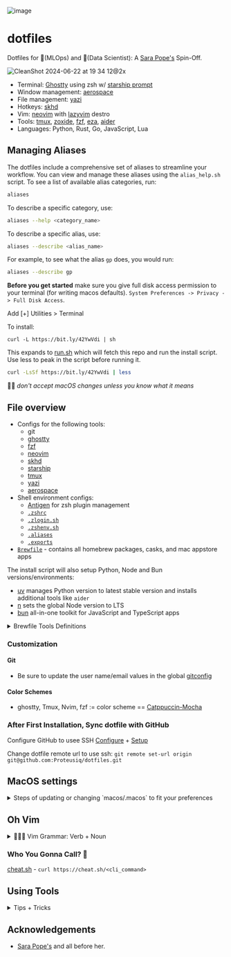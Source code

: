 ![image](https://github.com/Proteusiq/dotfiles/assets/14926709/9e3c4c60-43cd-4e47-9711-49eeb1078ae4)

# dotfiles

Dotfiles for 🦀(MLOps) and 🐲(Data Scientist): A [Sara Pope's](https://github.com/gretzky/dotfiles) Spin-Off.

![CleanShot 2024-06-22 at 19 34 12@2x](https://github.com/Proteusiq/dotfiles/assets/14926709/b5374cdb-753c-4559-ad8e-920d9653de34)



-   Terminal: [Ghostty](https://github.com/ghostty-org/ghostty) using zsh w/ [starship prompt](https://starship.rs/)
-   Window management: [aerospace](https://github.com/nikitabobko/AeroSpace)
-   File management: [yazi](https://github.com/sxyazi/yazi)
-   Hotkeys: [skhd](https://github.com/koekeishiya/skhd)
-   Vim: [neovim](https://neovim.io/) with [lazyvim](https://github.com/LazyVim/LazyVim) destro
-   Tools: [tmux](https://github.com/tmux/tmux), [zoxide](https://github.com/ajeetdsouza/zoxide), [fzf](https://github.com/junegunn/fzf), [eza](https://github.com/eza-community/eza), [aider](https://github.com/paul-gauthier/aider)
-   Languages: Python, Rust, Go, JavaScript, Lua

## Managing Aliases

The dotfiles include a comprehensive set of aliases to streamline your workflow. You can view and manage these aliases using the `alias_help.sh` script. To see a list of available alias categories, run:

```bash
aliases
```
To describe a specific category, use:

```bash
aliases --help <category_name>
```


To describe a specific alias, use:

```bash
aliases --describe <alias_name>
```

For example, to see what the alias `gp` does, you would run:

```bash
aliases --describe gp
```

**Before you get started** make sure you give full disk access permission to your terminal (for writing macos defaults). `System Preferences -> Privacy -> Full Disk Access`.

Add [+] Utilities > Terminal


To install:

`curl -L https://bit.ly/42YwVdi | sh`

This expands to [run.sh](https://github.com/proteusiq/dotfiles/blob/master/run.sh) which will fetch this repo and run the install script. Use less to peak in the script before running it.

```sh
curl -LsSf https://bit.ly/42YwVdi | less
```
🫸🏾 *don't accept macOS changes unless you know what it means*

## File overview

-   Configs for the following tools:
    -   git
    -   [ghostty](./ghosttytty)
    -   [fzf](./fzf)
    -   [neovim](./nvim)
    -   [skhd](./skhd)
    -   [starship](./starship)
    -   [tmux](./tmux)
    -   [yazi](./yazi/)
    -   [aerospace](./aerospace/)
-   Shell environment configs:
    -   [Antigen](https://github.com/zsh-users/antigen) for zsh plugin management
    -   [`.zshrc`](./zsh/.zshrc)
    -   [`.zlogin.sh`](./zsh/.zlogin.sh)
    -   [`.zshenv.sh`](./zsh/.zshenv.sh)
    -   [`.aliases`](./zsh/.aliases)
    -   [`.exports`](./zsh/.exports)
-   [`Brewfile`](./Brewfile) - contains all homebrew packages, casks, and mac appstore apps

The install script will also setup Python, Node and Bun versions/environments:

-   [uv](https://github.com/astral-sh/uv) manages Python version to latest stable version and installs additional tools like `aider`
-   [n](https://github.com/tj/n) sets the global Node version to LTS
-   [bun](https://bun.sh/)  all-in-one toolkit for JavaScript and TypeScript apps

<details><summary>Brewfile Tools Definitions</summary>

```sh
# GUI & Command Line Tools
# Utilities and tools to enhance the command line interface experience
"ack" # A tool like grep, optimized for programmers
"aldente" # Battery life 
"applesimutils" # Apple Simulator Utilities
"arc" # Browser for the future - 1Password, Vimium C extentions
"alttab" # Better preview app switcher 
"azure-cli" # Microsoft Azure Command Line Interface
"bat" # A cat clone with syntax highlighting and Git integration
"bpytop" # Resource monitor that shows usage and stats
"binutils" # GNU binary tools for native development
"chruby" # Changes the current Ruby
"cleanshot" # Better screen capture
"coreutils" # GNU File, Shell, and Text utilities
"diffutils" # File comparison utilities
"direnv" # Environment switcher for the shell
"espanso" # Expands text shortcuts to full template
"eza" # A better ls and tree
"fd" # A simple, fast and user-friendly alternative to 'find'
"ffmpeg" # A complete, cross-platform solution to record, convert and stream audio and video
"figlet" # ascii fonts similar to toilet but with better fonts
"findutils" # GNU `find`, `locate`, `updatedb`, and `xargs` commands
"fzf" # Command-line fuzzy finder
"gawk" # GNU awk utility
"gh" # GitHub cli used by plenary
"git" # Distributed revision control system
"git-lfs" # Git Large Files Storage
"git-filter-repo" # When we mess up and want to clean
"gnu-sed" # GNU implementation of the famous stream editor
"gnu-tar" # GNU version of the tar archiving utility
"gnu-time" # GNU implementation of the time utility
"gnu-which" # GNU implementation of the 'which' utility to find path of executables
"gnupg" # GNU Pretty Good Privacy (PGP) package
"go" # The Go programming language
"graphviz" # Visualizing graphs
"grep" # GNU grep, egrep and fgrep
"gum" # Glamorous shell scripts
"gzip" # GNU compression utility
"hiddenbar" # Hides unpopular tab icons
"hyperfine" # A command-line benchmarking tool
"jq" # Lightweight and flexible command-line JSON processor
"lazygit" # The lazier way to manage everything git
"lazydocker" # The lazier way to manage everything docker
"mongosh" # Mongo DB shell
"moreutils" # Collection of tools that nobody wrote when UNIX was young
"ncdu" # NCurses Disk Usage
"neovim" # Ambitious Vim-fork focused on extensibility and agility
"node" # Platform built on Chrome's JavaScript runtime for easily building fast, scalable network applications
"ollama" # Running Large Language Models offline
"pixi" # Fast than mamba: Drop in replacer of Pyenv + Poetry for conda universe
"posting" # Postman but in TUI
"python" # Interpreted, interactive, object-oriented programming language
"raycast" # A better spotlight - CleanShotX, Ollama, OpenAI, Alacritty, Brew extensitions
"rename" # Perl-powered file rename script with many helpful built-ins
"repgrep" # rgr interactive rust ripgrep extention
"ripgrep" # Recursively searches directories for a regex pattern while respecting your gitignore
"rsync" # Utility that provides fast incremental file transfer
"rust" # Safe, concurrent, practical language
"screen" # GNU screen, terminal multiplexer
"shotcat" # Vimium C for Apps: Path to Mouseless World
"starship" # Cross-shell prompt for astronauts
"stow" # Manage installation of multiple softwares in the same directory structure
"terraform" # Tool for building, changing, and versioning infrastructure safely and efficiently
"thefuck" # Autocorrection with f as alias
"tldr" # Too long I did nor read man
"toilet" # ascii art fonting similar to figlet but with filter and boarder e.g. toilet -F border -f future Welcome Prayson
"tmux" # Terminal multiplexer
"universal-ctags" # Creates a compressed version of a code bases used by Aider
"uv" # Python's Cargo. Better drop in pip replacer alias pip='uv pip'
"vim" # Highly configurable text editor built to enable efficient text editing
"watchman" # Watch files and take action when they change
"wget" # Internet file retriever
"yarn" # JavaScript package manager
"yazi" # Terminal file management
"zlib" # General-purpose lossless data-compression library
"zplug" # A next-generation plugin manager for zsh
"zsh" # UNIX shell (command interpreter)
"zoxide" # A faster way to navigate your filesystem


# GUI Applications (Casks)
# Various applications installed through Homebrew Cask
"1password" # Password manager
"1password-cli" # Using op vault cli
"ghostty" # GPU-accelerated terminal emulator
"docker" # Platform to develop, ship, and run applications
````

</details>

### Customization

####  Git
- Be sure to update the user name/email values in the global [gitconfig](./git/.gitconfig)
#### Color Schemes

- ghostty, Tmux, Nvim, fzf := color scheme == [Catppuccin-Mocha](https://github.com/catppuccin/catppuccin)

### After First Installation, Sync dotfile with GitHub
Configure GitHub to usee SSH [Configure](https://docs.github.com/en/authentication/connecting-to-github-with-ssh/generating-a-new-ssh-key-and-adding-it-to-the-ssh-agent) + [Setup](https://docs.github.com/en/authentication/connecting-to-github-with-ssh/adding-a-new-ssh-key-to-your-github-account)

Change dotfile remote url to use ssh: 
`git remote set-url origin git@github.com:Proteusiq/dotfiles.git`

## MacOS settings
<details><summary>Steps of updating or changing  `macos/.macos` to fit your preferences</summary>

Example changing Clock to Analog:
```sh
# step 1: generate before change default settings
defaults read > before
# step 2: make changes on the UI. For example change clock appearance settings and go back to terminal
defaults read > after
# step 3: used `diff before after` or VSCode to change the difference. On VSCode right click `before` > Select for Compare, right click `after`> Compare with Selected
# find the changes that highlights the UI chnages
```
![diff](https://github.com/Proteusiq/dotfiles/assets/14926709/e897e34a-5d7a-4865-8782-7bef847e4e0b)


Translate the changes to .macos
```python
# Prayson's Clock Preferences Dock
defaults write com.apple.menuextra.clock IsAnalog -int 0
defaults write com.apple.menuextra.clock ShowAMPM  -int 1
defaults write com.apple.menuextra.clock ShowDate -int 0
defaults write com.apple.menuextra.clock ShowDayOfWeek  -int 0
defaults write com.apple.menuextra.clock ShowSeconds  -int 0
```
See [RexYuan](https://github.com/RexYuan/Blemishine/tree/main/preferences)'s settings for inspiration and examples

</details>

## Oh Vim
<details><summary>🧘🏾‍♂️ Vim Grammar: Verb + Noun</summary>

In Vim, editing operations follow a grammar-like structure: **Verb + Noun**. The verb represents an action, while the noun represents the text or movement the action operates on. This allows for flexible and powerful editing.
See: [Learn Vim the Smarter Way](https://learnvim.irian.to). Note: Visual mode **Noun<selected> + Verb***.

## Verbs

| Verb | Action                                      |
|------|---------------------------------------------|
| `d`  | delete                                      |
| `c`  | change (delete + enter insert mode)         |
| `y`  | yank (copy)                                 |

## Nouns (Motions)

| Noun   | Description                        |
|--------|------------------------------------|
| `w`    | word (forward by word)             |
| `b`    | back (backward by word)            |
| `3j`   | down 3 lines                       |
| `G`    | down to bottom                     |
| `gg`   | up to top                          |
| `s`    | sentence                           |
| `p`    | paragraph                          |

## Nouns (Text Objects)

| Noun  | Description                        |
|-------|------------------------------------|
| `iw`  | inner word                         |
| `ib`  | inner bracket (i{ or i() )         |
| `i"`  | inner quotes                       |
| `is`  | inner sentence                     |
| `as`  | a sentence                         |

## Nouns (Parameterizers)

| Noun   | Description                               |
|--------|-------------------------------------------|
| `f`, `F` | find the next character                  |
| `t`, `T` | find until next character                |
| `/`      | next match (word/pattern)                |

## Examples: Verb + Noun 
>Preferably Text Objects for repeatability with dot `.`

| Command   | Action                                   |
|-----------|------------------------------------------|
| `diw`     | delete inner word                        |
| `da"`     | delete contents a(rround) and include `"`|
| `yib`     | yank (copy) inner bracket                |
| `cfK`     | change to next occurrence of character K |

Why Text Objects over Motions:
 
`cw` change executes from the current cursor position, while `ciw` execute whole object regardless of the cursor position.
Allowing dot `.` <repeatability> of action.


## Prefix: g (Super Prefix to Extend Commands)

| Command   | Action                                   |
|-----------|------------------------------------------|
| `gUaw`    | uppercase a word                         |
| `:g/^\s*$/d` | search and remove all empty lines.    |

---

This structure allows you to combine commands fluidly, increasing efficiency in text editing. By mastering verbs, nouns, and their combinations, you can perform powerful editing operations with minimal keystrokes.
                                                     
More Vim keybindings:

### Modes
| **Key**  | **Explanation**                          |
|----------|------------------------------------------|
| `Esc`    | Command mode                             |
| `i`      | Edit mode                                |
| `V`      | Visual mode                              |
| `a`      | Move cursor forward and enter edit mode  |
| `A`      | Move cursor to the end of the line, enter edit mode |
| `o`      | Add newline below and enter edit mode    |
| `O`      | Add newline above                        |

### Deleting and Changing Text
| **Key**  | **Explanation**                                 |
|----------|-------------------------------------------------|
| `x`      | Delete the character under the cursor           |
| `~`      | Swap the case of the character under the cursor |
| `dd`     | Cut the current line                            |
| `d}`     | Cut until the end of the block                  |
| `cw`     | Change word: delete the word in focus and enter edit mode |
| `dw`     | Delete word                                     |
| `D`      | Delete to the end of the line                   |
| `C`      | Delete to the end of the line and enter edit mode |
| `ct<char>` | Delete up to (but not including) the specified character |
| `.`      | Repeat the last action                          |
| `u`      | Undo                                            |
| `3u`     | Undo last 3 changes                             |
| `Ctrl-r` | Redo                                            |

Better grammar `diw` or `daw` - delete inside/arround word

### Navigation
| **Key**  | **Explanation**                                  |
|----------|--------------------------------------------------|
| `hjkl`   | Move cursor (left, down, up, right)              |
| `20j`    | Go down 20 lines                                 |
| `:20`    | Jump to line 20                                  |
| `w`      | Move to the next word                            |
| `b`      | Move backward one word                           |
| `4b`     | Move backward 4 words                            |
| `0`      | Move to the beginning of the line                |
| `^`      | Move to the first non-blank character of the line|
| `t<char>` | Move just before the specified character        |
| `f<char>` | Move to the specified character                 |
| `%`      | Move to the matching parenthesis, bracket, or brace |
| `gg`     | Go to the top of the file                        |
| `G`      | Go to the bottom of the file                     |
| `{`      | Jump backward by paragraph                       |
| `}`      | Jump forward by paragraph                        |
| `*`      | Jump to the next occurrence of the word under the cursor |
| `z`      | Center the line with the cursor in the middle of the screen |

### Copy and Paste
| **Key**  | **Explanation**                          |
|----------|------------------------------------------|
| `yy`     | Copy (yank) the current line             |
| `P`      | Paste before the cursor                  |
| `p`      | Paste after the cursor                   |

### Search and Help
| **Key**         | **Explanation**                  |
|-----------------|----------------------------------|
| `:h navigation` | Help on navigation               |
| `:h search`     | Help on search commands          |
| `*`             | Search for the word under the cursor |

### File and URL Handling
| **Key**  | **Explanation**                          |
|----------|------------------------------------------|
| `gf`     | Go to file path and open                 |
| `gx`     | Go to URL and open in browser            |

### Recording and Running Commands
| **Key**  | **Explanation**                          |
|----------|------------------------------------------|
| `qa ... q` | Record macro                           |
| `@a`     | Repeat recorded macro                    |
| `13@a`   | Repeat recorded macro 13 times           |
| `Shift+V Shift+G :` | Select to the end of the document |
| `:'<,'> norm A!` | Jump to the end and add `!`      |
| `:norm I` | Jump to the beginning and enter insert mode |

### Browsing in Edit Mode
| **Key**  | **Explanation**                          |
|----------|------------------------------------------|
| `Ctrl-p` / `Ctrl-n` | Browse written variables or names in edit mode |

---

</details>

### Who You Gonna Call? 👻
[cheat.sh](https://cheat.sh/) - `curl https://cheat.sh/<cli_command>`

## Using Tools
<details><summary>Tips + Tricks</summary>

  ### Short🐈
  Ctrl + f
---

  ### Sesh Tmux
  raycast plugins sesh + sesh connect on terminal rocks
  <leader> + k

---
 ### Using [tmux](https://tmuxcheatsheet.com/)
```sh
# installl plugins
<leader> + I # prefix is <leader key> which is C-b

<leader> + c # create a new session
<leader> + n # previous session or instead of n, a <NUMBER> to switch to session
<leader> + "Shift + 2" (") or i to split horizontal
<leader> + "Shift + 5"  (%) o - to split vertical
<leader> + Arrows or hjkl # move across panes
<leader> + : # command mode (:rename-window <NAME> :rename-session <NAME> :kill-session -a #kill all session but this one :kill-session -t <NAME or NUM>, :kill-server # kills all session)
<leader> + d # dettach session
tmux ls # list sessions
<leader> + s # list sessions
<leader> + , # rename window
<leader> + & # close window

<leader> + z # min/maximize pane
<leader> + p (P menu) # => popup terminal (leader + p to close)
<leader> + O  # => popup sessions (esc to close)

# custom
iexit # alias to kill-session
ikill # alias to kill-server
iswitch # alias to switch-session
ipop # alias for popup window
```
---
### Using fzf

```sh
# search
fzf # fzf -q .py$ -e
# open files/folders with nvim
nvim # Ctrl + t (C-t)
nvim ** # + TAB

# open files and folder
cd ** # + TAB

# commands things with fzf (kill, unalias, unset, export, ssh)
kill -9 ** # TAB (Next TAB will multiselect and Shift+Tab to deselect)

# looking throw the history
# C-r 
docker # + C-r filter search to 'docker' history
```
---

## Using lazyVim

```sh
<leader> # Space
<C-w> # window actions
     # w # moves back to Neo-Tree
[b ]b  # option/alt 8 and 9 for [] to navigate buffers(tabs)  

# command mode
: # run sh commands: use case sort data, select and execute : <','>!sort or structure JSON <','> !jq
# Visual mode select: 
#   '<,'>s/^./# &/ -> replace anything with '#' to all non-blank lines"
#   '<,'>s/^\([^#]\)/# &/ -> replace anything but lines  starting with '#' with # "
: + !(Shift + 1) # filter mode: echo "OPENAI_API_KEY=sk-****** >> .env"

# Telescope:
:Telescope keymap
:Telescope lsp_definition `gd`
:Telescope live_grep
:Telescope lsp_reference `gr`
:Telescope git_branches
:Telescopes buffers

# More

Switch words
:s/\(hello\)\s\(there\)/\2 \1/

= => indent =G indent all to bottom
:help or :h v_d(help of visual mode d) (ctrl + wc) window close

# Debugging
## Key Mappings

| Shortcut      | Description                  |
|---------------|------------------------------|
| `<leader>dm`  | Debug Test Method             |
| `<leader>dc`  | Debug Test Class              |
| `<leader>df`  | Debug Python File             |
| `<leader>du`  | Debug Function Under Cursor   |
| `<leader>dk`  | Debug Class Under Cursor      |


```

</details>



## Acknowledgements

-   [Sara Pope's](https://github.com/gretzky/dotfiles) and all before her.
